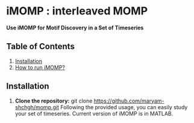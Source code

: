 # iMOMP : interleaved MOMP 

**Use iMOMP for Motif Discovery in a Set of Timeseries**

## Table of Contents
1. [Installation](#installation)
2. [How to run iMOMP?](#usage)

## Installation

1. **Clone the repository:**
   git clone https://github.com/maryam-shchgh/momp.git
   Following the provided usage, you can easily study your set of timeseries.
   Current version of iMOMP is in MATLAB.


